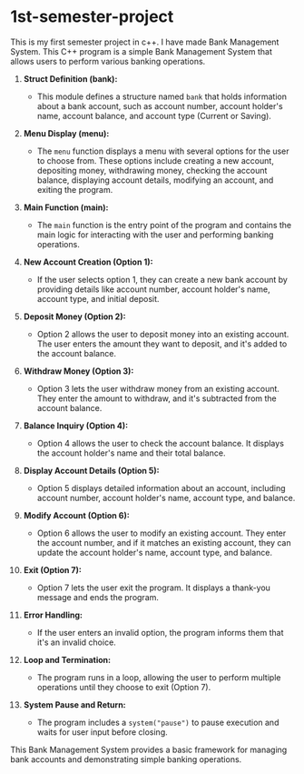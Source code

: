 # 1st-semester-project
This is my first semester project in c++. I have made Bank Management System.
This C++ program is a simple Bank Management System that allows users to perform various banking operations.

1. **Struct Definition (bank):**
   - This module defines a structure named `bank` that holds information about a bank account, such as account number, account holder's name, account balance, and account type (Current or Saving).

2. **Menu Display (menu):**
   - The `menu` function displays a menu with several options for the user to choose from. These options include creating a new account, depositing money, withdrawing money, checking the account balance, displaying account details, modifying an account, and exiting the program.

3. **Main Function (main):**
   - The `main` function is the entry point of the program and contains the main logic for interacting with the user and performing banking operations.

4. **New Account Creation (Option 1):**
   - If the user selects option 1, they can create a new bank account by providing details like account number, account holder's name, account type, and initial deposit.

5. **Deposit Money (Option 2):**
   - Option 2 allows the user to deposit money into an existing account. The user enters the amount they want to deposit, and it's added to the account balance.

6. **Withdraw Money (Option 3):**
   - Option 3 lets the user withdraw money from an existing account. They enter the amount to withdraw, and it's subtracted from the account balance.

7. **Balance Inquiry (Option 4):**
   - Option 4 allows the user to check the account balance. It displays the account holder's name and their total balance.

8. **Display Account Details (Option 5):**
   - Option 5 displays detailed information about an account, including account number, account holder's name, account type, and balance.

9. **Modify Account (Option 6):**
   - Option 6 allows the user to modify an existing account. They enter the account number, and if it matches an existing account, they can update the account holder's name, account type, and balance.

10. **Exit (Option 7):**
    - Option 7 lets the user exit the program. It displays a thank-you message and ends the program.

11. **Error Handling:**
    - If the user enters an invalid option, the program informs them that it's an invalid choice.

12. **Loop and Termination:**
    - The program runs in a loop, allowing the user to perform multiple operations until they choose to exit (Option 7).

13. **System Pause and Return:**
    - The program includes a `system("pause")` to pause execution and waits for user input before closing.

This Bank Management System provides a basic framework for managing bank accounts and demonstrating simple banking operations.
